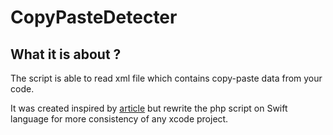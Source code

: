 # CopyPasteDetecter

## What it is about ?
The script is able to read xml file which contains copy-paste data from your code.

It was created inspired by [article](https://medium.com/@nvashanin/интегрируем-copy-paste-detector-для-swift-в-xcode-9ae87c20748) but rewrite the php script on Swift language for more consistency of any xcode project.
